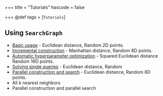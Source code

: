 +++
title = "Tutorials"
hascode = false

+++
@def tags = [`Tutorials`]

## Using `SearchGraph`

- [Basic usage](/tutorial/basic-usage/)  - Euclidean distance, Random 2D points.
- [Incremental construction](/tutorial/incremental-construction/)  - Manhattan distance, Random 8D points.
- [Automatic hyperparameter optimization](/tutorial/automatic-hyperparameter-opt/)  - Squared Euclidean distance Random 16D points.
- [Solving single queries](/tutorial/solving-single-queries/) - Euclidean distance, Random 
- [Parallel construction and search](/tutorial/parallel-construction-and-search/) - Euclidean distance, Random 
8D points.
- All $k$ nearest neighbors
- Parallel construction and parallel search